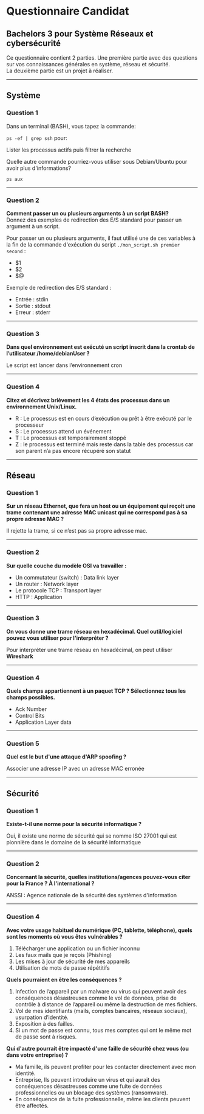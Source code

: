 # Questionnaire Candidat

## Bachelors 3 pour Système Réseaux et cybersécurité

Ce questionnaire contient 2 parties. Une première partie avec des questions sur vos connaissances générales en système, réseau et sécurité.  
La deuxième partie est un projet à réaliser.

---

## Système

### Question 1

Dans un terminal (BASH), vous tapez la commande:  

`ps -ef | grep ssh` pour:

Lister les processus actifs puis filtrer la recherche

Quelle autre commande pourriez-vous utiliser sous Debian/Ubuntu pour avoir plus d'informations?

`ps aux`

---

### Question 2

**Comment passer un ou plusieurs arguments à un script BASH?**  
Donnez des exemples de redirection des E/S standard pour passer un argument à un script.

Pour passer un  ou plusieurs arguments, il faut utilisé une de ces variables à la fin de la commande d'exécution du script 
`./mon_script.sh premier second` :

- $1
- $2
- $@

Exemple de redirection des E/S standard :

- Entrée : stdin  
- Sortie : stdout  
- Erreur : stderr

---

### Question 3

**Dans quel environnement est exécuté un script inscrit dans la crontab de l’utilisateur /home/debianUser ?**

 Le script est lancer dans l’environnement cron

---

### Question 4

**Citez et décrivez brièvement les 4 états des processus dans un environnement Unix/Linux.**

- R : Le processus est en cours d’exécution ou prêt à être exécuté par le processeur  
- S : Le processus attend un événement  
- T : Le processus est temporairement stoppé  
- Z : le processus est terminé mais reste dans la table des processus car son parent n’a pas encore récupéré son statut

---

## Réseau

### Question 1

**Sur un réseau Ethernet, que fera un host ou un équipement qui reçoit une trame contenant une adresse MAC unicast qui ne correspond pas à sa propre adresse MAC ?**

 Il rejette la trame, si ce n’est pas sa propre adresse mac.

---

### Question 2

**Sur quelle couche du modèle OSI va travailler :**

- Un commutateur (switch) : Data link layer  
- Un router : Network layer  
- Le protocole TCP : Transport layer  
- HTTP : Application

---

### Question 3

**On vous donne une trame réseau en hexadécimal. Quel outil/logiciel pouvez vous utiliser pour l'interpréter ?**

 Pour interpréter une trame réseau en hexadécimal, on peut utiliser **Wireshark**

---

### Question 4

**Quels champs appartiennent à un paquet TCP ? Sélectionnez tous les champs possibles.**
  
- Ack Number  
- Control Bits  
- Application Layer data

---

### Question 5

**Quel est le but d'une attaque d'ARP spoofing ?**

 Associer une adresse IP avec un adresse MAC erronée

---

## Sécurité

### Question 1

**Existe-t-il une norme pour la sécurité informatique ?**

 Oui, il existe une norme de sécurité qui se nomme ISO 27001 qui est pionnière dans le domaine de la sécurité informatique

---

### Question 2

**Concernant la sécurité, quelles institutions/agences pouvez-vous citer pour la France ? À l'international ?**

 ANSSI : Agence nationale de la sécurité des systèmes d'information

---

### Question 4

**Avec votre usage habituel du numérique (PC, tablette, téléphone), quels sont les moments où vous êtes vulnérables ?**

1. Télécharger une application ou un fichier inconnu  
2. Les faux mails que je reçois (Phishing)  
3. Les mises à jour de sécurité de mes appareils  
4. Utilisation de mots de passe répétitifs

**Quels pourraient en être les conséquences ?**

1. Infection de l’appareil par un malware ou virus qui peuvent avoir des conséquences désastreuses comme le vol de données, prise de contrôle à distance de l’appareil ou même la destruction de mes fichiers.  
2. Vol de mes identifiants (mails, comptes bancaires, réseaux sociaux), usurpation d’identité.  
3. Exposition à des failles.  
4. Si un mot de passe est connu, tous mes comptes qui ont le même mot de passe sont à risques.

**Qui d'autre pourrait être impacté d'une faille de sécurité chez vous (ou dans votre entreprise) ?**

 - Ma famille, ils peuvent profiter pour les contacter directement avec mon identité.  
 - Entreprise, Ils peuvent introduire un virus et qui aurait des conséquences désastreuses comme une fuite de données professionnelles ou un blocage des systèmes (ransomware).  
 - En conséquence de la fuite professionnelle, même les clients peuvent être affectés.
